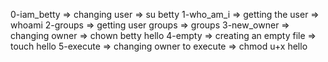 0-iam_betty => changing user => su betty
1-who_am_i => getting the user => whoami
2-groups => getting user groups => groups
3-new_owner => changing owner => chown betty hello
4-empty => creating an empty file => touch hello
5-execute => changing owner to execute => chmod u+x hello
